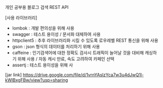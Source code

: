 개인 공부용 블로그 검색 REST API

[사용 라이브러리]
 - lombok : 개발 편의성을 위해 사용
 - swagger : 테스트 용이성 / 문서화 대체하여 사용
 - httpclient5 : 추후 라이브러리화 시킬 수 있도록 로우레벨 REST 통신을 위해 사용
 - gson : json 형식의 데이터를 처리하기 위해 사용
 - caffeine : 인기검색어에 대한 정확도 검사시 트래픽이 늘어날 것을 대비해 캐싱하기 위해 사용 / 자동 캐시 만료, 속도 고려하여 카페인 선택
 - assertj : 테스트 용이성을 위해 사
 
[jar link]
https://drive.google.com/file/d/1vrnYAslzYca7w3u4dJwQ1l-kWlBxgFBw/view?usp=sharing